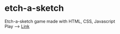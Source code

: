 # etch-a-sketch
Etch-a-sketch game made with HTML, CSS, Javascript <br> Play --> [Link](https://suprhulk.github.io/etch-a-sketch)